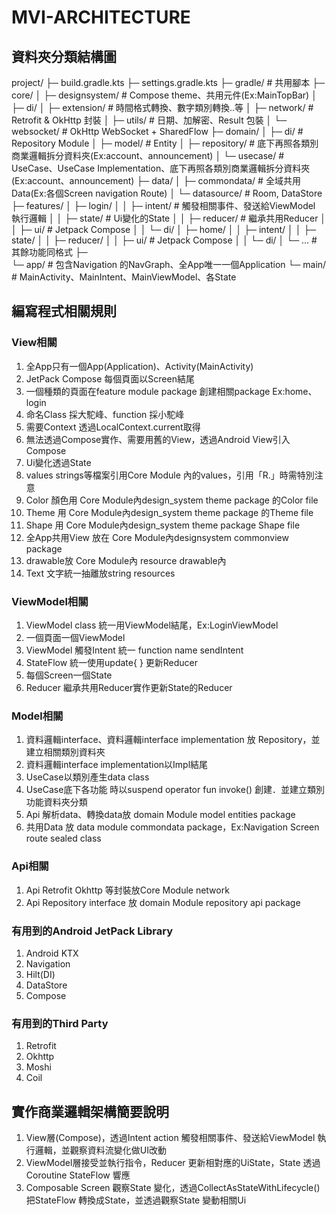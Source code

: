 # MVI-ARCHITECTURE

## 資料夾分類結構圖

project/
├─ build.gradle.kts
├─ settings.gradle.kts
├─ gradle/                 # 共用腳本
├─ core/
│  ├─ designsystem/       # Compose theme、共用元件(Ex:MainTopBar)
│  ├─ di/
│  ├─ extension/           # 時間格式轉換、數字類別轉換..等
│  ├─ network/             # Retrofit & OkHttp 封裝
│  ├─ utils/               # 日期、加解密、Result 包裝
│  └─ websocket/           # OkHttp WebSocket + SharedFlow
├─ domain/
│  ├─ di/                  # Repository Module
│  ├─ model/               # Entity
│  ├─ repository/          # 底下再照各類別商業邏輯拆分資料夾(Ex:account、announcement)
│  └─ usecase/             # UseCase、UseCase Implementation、底下再照各類別商業邏輯拆分資料夾(Ex:account、announcement)
├─ data/
│  ├─ commondata/         # 全域共用Data(Ex:各個Screen navigation Route)
│  └─ datasource/          # Room, DataStore
├─ features/
│  ├─ login/
│  │  ├─ intent/           # 觸發相關事件、發送給ViewModel 執行邏輯
│  │  ├─ state/            # Ui變化的State
│  │  ├─ reducer/          # 繼承共用Reducer
│  │  ├─ ui/               # Jetpack Compose
│  │  └─ di/
│  ├─ home/
│  │  ├─ intent/
│  │  ├─ state/
│  │  ├─ reducer/
│  │  ├─ ui/               # Jetpack Compose
│  │  └─ di/
│  └─ …                    # 其餘功能同格式
├─               
└─ app/                   # 包含Navigation 的NavGraph、全App唯一一個Application
└─ main/               # MainActivity、MainIntent、MainViewModel、各State

## 編寫程式相關規則

### View相關
1. 全App只有一個App(Application)、Activity(MainActivity)
2. JetPack Compose 每個頁面以Screen結尾
3. 一個種類的頁面在feature module package 創建相關package Ex:home、login
4. 命名Class 採大駝峰、function 採小駝峰
5. 需要Context 透過LocalContext.current取得
6. 無法透過Compose實作、需要用舊的View，透過Android View引入Compose
7. Ui變化透過State
8. values strings等檔案引用Core Module 內的values，引用「R.」時需特別注意
9. Color 顏色用 Core Module內design_system theme package 的Color file
10. Theme 用 Core Module內design_system theme package 的Theme file
11. Shape 用 Core Module內design_system theme package Shape file
12. 全App共用View 放在 Core Module內designsystem commonview package
13. drawable放 Core Module內 resource drawable內
14. Text 文字統一抽離放string resources

### ViewModel相關
1. ViewModel class 統一用ViewModel結尾，Ex:LoginViewModel
2. 一個頁面一個ViewModel
3. ViewModel 觸發Intent 統一 function name sendIntent
4. StateFlow 統一使用update{ } 更新Reducer
5. 每個Screen一個State
6. Reducer 繼承共用Reducer實作更新State的Reducer

### Model相關
1. 資料邏輯interface、資料邏輯interface implementation 放 Repository，並建立相關類別資料夾
2. 資料邏輯interface implementation以Impl結尾
3. UseCase以類別產生data class
4. UseCase底下各功能 時以suspend operator fun invoke() 創建．並建立類別功能資料夾分類
5. Api 解析data、轉換data放 domain Module model entities package
6. 共用Data 放 data module commondata package，Ex:Navigation Screen route sealed class

### Api相關
1. Api Retrofit Okhttp 等封裝放Core Module network
2. Api Repository interface 放 domain Module repository api package


### 有用到的Android JetPack Library
1. Android KTX
2. Navigation
3. Hilt(DI)
4. DataStore
5. Compose

### 有用到的Third Party
1. Retrofit
2. Okhttp
3. Moshi
4. Coil

## 實作商業邏輯架構簡要說明
1. View層(Compose)，透過Intent action 觸發相關事件、發送給ViewModel 執行邏輯，並觀察資料流變化做UI改動
2. ViewModel層接受並執行指令，Reducer 更新相對應的UiState，State 透過Coroutine StateFlow 響應
3. Composable Screen 觀察State 變化，透過CollectAsStateWithLifecycle() 把StateFlow 轉換成State，並透過觀察State 變動相關Ui